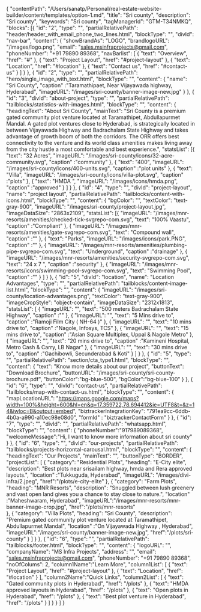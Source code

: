 {
  "contentPath": "/Users/sanatp/Personal/real-estate-website-builder/content/templates/option-1.md",
  "title": "Sri county",
  "description": "Sri county",
  "keywords": "Sri county",
  "tagManagerId": "GTM-T34NMKQ",
  "blocks": [{
      "id": "2",
      "type": "",
      "partialRelativePath": "header/header_with_email_phone_two_lines.html",
      "blockType": "",
      "divId": "nav-bar",
      "content": {
        "showBrandAs": "LOGO",
        "brandlogoURL": "/images/logo.png",
        "email": "sales.msinfraprojects@gmail.com",
        "phoneNumber": "+91 79890 89368",
        "navBarlist": [
          {
            "text": "Overview",
            "href": "#"
          },
          {
            "text": "Project Layout",
            "href": "#project-layout"
          },
          {
            "text": "Location",
            "href": "#location"
          },
          {
            "text": "Contact us",
            "href": "#contact-us"
          }
        ]
      }
    },
    {
      "id": "2",
      "type": "",
      "partialRelativePath": "hero/single_image_with_text.html",
      "blockType": "",
      "content": {
        "name": "Sri County",
        "caption" :"Taramathipaet, Near Vijayawada highway, Hyderabad",
        "imageURL": "/images/sri-county/banner-image-new.jpg"
      }
    },
    {
      "id": "3",
      "divId": "about-project",
      "type": "",
      "partialRelativePath": "tailblocks/statistics-with-images.html",
      "blockType": "",
      "content": {
        "headingText": "About Sri County",
        "mainText": "Sri County is a premium gated community plot venture located at Taramathipet, Abdullapurmet Mandal. A gated plot ventures close to Hyderabad, is strategically located in between Vijayawada Highway and Badrachalam State Highway and takes advantage of growth boom of both the corridors. The ORR offers best connectivity to the venture and its world class amenities makes living away from the city hustle a most comfortable and best experience.",
        "statsList": [{
            "text": "32 Acres",
            "imageURL": "/images/sri-county/icons/32-acre-community.svg",
            "caption" :"community"
          },
          {
            "text": "400",
            "imageURL": "/images/sri-county/icons/400-units.svg",
            "caption" :"plot units"
          },
          {
            "text": "Villa",
            "imageURL": "/images/sri-county/icons/villa-plot.svg",
            "caption" :"plots"
          },
          {
            "text": "HMDA ",
            "imageURL": "/images/icons/hmda.png",
            "caption" :"approved"
          }
        ]
      }
    },
    {
      "id": "4",
      "type": "",
      "divId": "project-layout",
      "name": "project layout",
      "partialRelativePath": "tailblocks/content-with-icons.html",
      "blockType": "",
      "content": {
        "bgColor": "",
        "textColor": "text-gray-900",
        "imageURL": "/images/sri-county/project-layout.jpg",
        "imageDataSize": "2863x2109",
        "statsList": [{
            "imageURL": "/images/mnr-resorts/amenities/checked-tick-svgrepo-com.svg",
            "text": "100% Vaastu",
            "caption" :"Compliant"
          },
          {
            "imageURL": "/images/mnr-resorts/amenities/gate-svgrepo-com.svg",
            "text": "Compound wall",
            "caption" :""
          },
          {
            "text": "Parks",
            "imageURL": "/images/icons/park.PNG",
            "caption" :""
          },
          {
            "imageURL": "/images/mnr-resorts/amenities/plumbing-pipe-svgrepo-com.svg",
            "text": "Underground",
            "caption" :"drainage"
          },
          {
            "imageURL": "/images/mnr-resorts/amenities/security-svgrepo-com.svg",
            "text": "24 x 7 ",
            "caption" :"security"
          },
          {
            "imageURL": "/images/mnr-resorts/icons/swimming-pool-svgrepo-com.svg",
            "text": "Swimming Pool",
            "caption" :""
          }
        ]
      }
    },
    {
      "id": "5",
      "divId": "location",
      "name": "Location Advantages",
      "type": "",
      "partialRelativePath": "tailblocks/content-image-list.html",
      "blockType": "",
      "content": {
        "imageURL": "/images/sri-county/location-advantages.png",
        "textColor": "text-gray-900",
        "imageCropStyle": "object-contain",
        "imageDataSize": "2312x1813",
         "statsList": [
           {
            "imageURL": "",
            "text": "500 meters Badrachalam State Highway",
            "caption" :""
          },
          {
            "imageURL": "",
            "text": "5 Mins drive to",
            "caption" :"Ramoji Film City ( NH-64 )"
          },
          {
            "imageURL": "",
            "text": "10 mins drive to",
            "caption" :"Nagole, Infosys, TCS"
          },
           {
            "imageURL": "",
            "text": "15 mins drive to",
            "caption" :"Asian Square Multiplex, Uppal & Nagole Metro"
          },
          {
            "imageURL": "",
            "text": "20 mins drive to",
            "caption" :"Kamineni Hospital, Metro Cash & Carry, LB Nagar"
          },
          {
            "imageURL": "",
            "text": "30 mins drive to",
            "caption" :"Gachibowli, Secunderabad & Koti"
          }
         ]
      }
    },
    {
      "id": "5",
      "type": "",
      "partialRelativePath": "section/cta_type1.html",
      "blockType": "",
      "content": {
        "text": "Know more details about our project",
        "buttonText": "Download Brochure",
        "buttonURL": "/images/sri-county/sri-county-brochure.pdf",
        "buttonColor":"bg-blue-500",
        "bgColor":"bg-blue-100"
      }
    },
    {
      "id": "6",
      "type": "",
      "divId": "contact-us",
      "partialRelativePath": "tailblocks/map-with-contact-us.html",
      "blockType": "",
      "content": {
        "mapLocationURL": "https://maps.google.com/maps?width=100%&height=600&hl=en&q=17.359722,78.694412&ie=UTF8&t=&z=14&iwloc=B&output=embed",
        "biztrackerIntegrationKey": "791ea9cc-6ddb-4b0a-a990-a10ec98e08d0",
        "formId" : "biztrackerContactForm"
      }
    },
    {
      "id": "7",
      "type": "",
      "divId": "",
      "partialRelativePath": "whatsapp.html",
      "blockType": "",
      "content": {
        "phoneNumber":"917989089368",
        "welcomeMessage":"Hi, I want to know more information about sri county"
      }
    },
    {
      "id": "6",
      "type": "",
      "divId": "our-projects",
      "partialRelativePath": "tailblocks/projects-horizontal-carousal.html",
      "blockType": "",
      "content": {
        "headingText": "Our Projects",
        "mainText": "",
        "buttonType": "BORDER",
        "projectList": [
          {
            "category": "Residential Plots",
            "heading": "E-City elite",
            "description": "Best plots near srisailam highway, hmda and Rera approved layouts.",
            "location" :"Tukkuguda, Hyderabad",
            "imageURL": "/images/divi-infra/2.jpeg",
            "href":"/plots/e-city-elite"
          },
          {
            "category": "Farm Plots",
            "heading": "MNR Resorts",
            "description": "Snuggled between lush greenery and vast open land gives you a chance to stay close to nature.",
            "location" :"Maheshwaram, Hyderabad",
            "imageURL":"/images/mnr-resorts/mnr-banner-image-crop.jpg",
            "href":"/plots/mnr-resorts"          
          },
          {
            "category": "Villa Plots",
            "heading": "Sri County",
            "description": "Premium gated community plot venture located at Taramathipet, Abdullapurmet Mandal",
            "location" :"On Vijayawada Highway , Hyderabad",
            "imageURL":"/images/sri-county/banner-image-new.jpg",
            "href":"/plots/sri-county"
          }
        ]
      }
    },
    {
      "id": "6",
      "type": "",
      "partialRelativePath": "tailblocks/footer.html",
      "blockType": "",
      "content": {
        "logoURL": "",
        "companyName": "MS Infra Projects",
        "address": "",
        "email": "sales.msinfraprojects@gmail.com",
        "phoneNumber": "+91 79890 89368",
        "noOfColums": 2,
        "column1Name":"Learn More",
        "column1List": [
        {
            "text": "Project Layout",
            "href": "#project-layout"
          },
          {
            "text": "Location",
            "href": "#location"
          }
        ],
        "column2Name":"Quick Links",
        "column2List": [
          {
            "text": "Gated community plots in Hyderabad",
            "href": "/plots"
          },
          {
            "text": "HMDA approved layouts in Hyderabad",
            "href": "/plots"
          },
          {
            "text": "Open plots in Hyderabad",
            "href": "/plots"
          },
          {
            "text": "Best plot venture in Hyderabad",
            "href": "/plots"
          }
        ]
      }
    }
  ]
}

